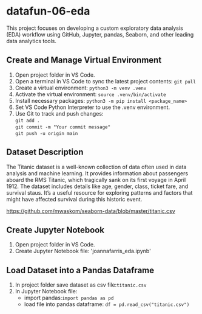 # datafun-06-eda

This project focuses on developing a custom exploratory data analysis (EDA) workflow using GitHub, Jupyter, pandas, Seaborn, and other leading data analytics tools.

## Create and Manage Virtual Environment

1. Open project folder in VS Code.
2. Open a terminal in VS Code to sync the latest project contents: `git pull` 
3. Create a virtual environment: `python3 -m venv .venv`
4. Activate the virtual environment: `source .venv/bin/activate`
5. Install necessary packages: `python3 -m pip install <package_name>`
6. Set VS Code Python Interpreter to use the .venv environment.
7. Use Git to track and push changes:  
   `git add .`  
   `git commit -m "Your commit message"`  
   `git push -u origin main`

## Dataset Description

The Titanic dataset is a well-known collection of data often used in data analysis and machine learning. It provides information about passengers aboard the RMS Titanic, which tragically sank on its first voyage in April 1912. The dataset includes details like age, gender, class, ticket fare, and survival staus. It’s a useful resource for exploring patterns and factors that might have affected survival during this historic event.

https://github.com/mwaskom/seaborn-data/blob/master/titanic.csv

## Create Jupyter Notebook
1. Open project folder in VS Code.
2. Create Jupyter Notebook file: 'joannafarris_eda.ipynb'

## Load Dataset into a Pandas Dataframe
1. In project folder save dataset as csv file:`titanic.csv`  
2. In Jupyter Notebook file:  
   * import pandas:`import pandas as pd`  
   * load file into pandas dataframe: `df = pd.read_csv("titanic.csv")`